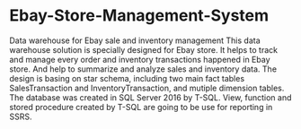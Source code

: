 # Ebay-Store-Management-System
Data warehouse for Ebay sale and inventory management
This data warehouse solution is specially designed for Ebay store. It helps to track and manage every order and inventory transactions happened in Ebay store. And help to summarize and analyze sales and inventory data.
The design is basing on star schema, including two main fact tables SalesTransaction and InventoryTransaction, and mutiple dimension tables. The database was created in SQL Server 2016 by T-SQL. 
View, function and stored procedure created by T-SQL are going to be use for reporting in SSRS.
